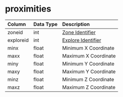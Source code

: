 # proximities

| Column | Data Type | Description |
| :--- | :--- | :--- |
| zoneid | int | [Zone Identifier](../../../../categories/zones/zone-list) |
| exploreid | int | [Explore Identifier](../../../schema/categories/tasks/goallists.md) |
| minx | float | Minimum X Coordinate |
| maxx | float | Maximum X Coordinate |
| miny | float | Minimum Y Coordinate |
| maxy | float | Maximum Y Coordinate |
| minz | float | Minimum Z Coordinate |
| maxz | float | Maximum Z Coordinate |

